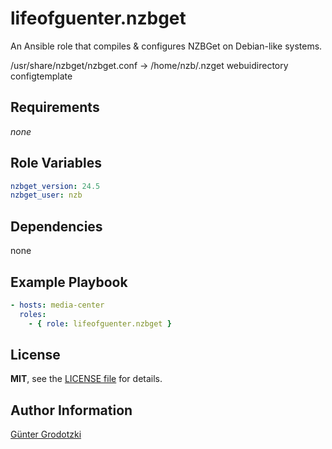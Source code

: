 # lifeofguenter.nzbget

An Ansible role that compiles & configures NZBGet on Debian-like systems.

/usr/share/nzbget/nzbget.conf -> /home/nzb/.nzget
webuidirectory
configtemplate

## Requirements

_none_

## Role Variables

```yaml
nzbget_version: 24.5
nzbget_user: nzb
```

## Dependencies

none

## Example Playbook

```yaml
- hosts: media-center
  roles:
    - { role: lifeofguenter.nzbget }
```

## License

**MIT**, see the [LICENSE file](LICENSE) for details.

## Author Information

[Günter Grodotzki](https://www.lifeofguenter.de)
